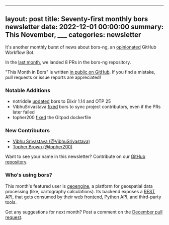 
---
layout:     post
title:      Seventy-first monthly bors newsletter
date:       2022-12-01 00:00:00
summary:    This November, ___
categories: newsletter
---

It's another monthly burst of news about bors-ng, an [opinionated](https://hackmd.io/wJm0ZqqPR-iDWHhlEC789Q?view#More-detailed-comparison-of-homu-vs-bors-ng-commands) GitHub Workflow Bot.

In the [last month](https://github.com/bors-ng/bors-ng/pulls?q=is%3Apr+is%3Amerged+closed%3A2022-11-01..2022-11-30),
we landed 8 PRs in the bors-ng repository.

"This Month in Bors" is written [in public on GitHub][GitHub for TMiB].
If you find a mistake, pull requests or issue reports are appreciated!

[GitHub for TMiB]: https://github.com/bors-ng/bors-ng.github.io


### Notable Additions

* notriddle [updated](https://github.com/bors-ng/bors-ng/pull/1559) bors to Elixir 1.14 and OTP 25
* VibhuSrivastava [fixed](https://github.com/bors-ng/bors-ng/pull/1565) bors to sync project contributors, even if the PRs later failed
* topher200 [fixed](https://github.com/bors-ng/bors-ng/pull/1571) the Gitpod dockerfile


### New Contributors

* [Vibhu Srivastava (@VibhuSrivastava)](https://github.com/VibhuSrivastava)
* [Topher Brown (@topher200)](https://github.com/topher200)

Want to see your name in this newsletter? Contribute on our [GitHub repository](https://github.com/bors-ng/bors-ng).


### Who's using bors?

This month's featured user is [geoengine](https://docs.geoengine.io/), a platform for geospatial data processing (like, cartography calculations). Its backend exposes a [REST API](https://github.com/geo-engine/geoengine/tree/master/services), that gets consumed by their [web frontend](https://github.com/geo-engine/geoengine-ui), [Python API](https://github.com/geo-engine/geoengine-python), and third-party tools.

Got any suggestions for next month?
Post a comment on the [December pull request](https://github.com/bors-ng/bors-ng.github.io/pull/___).
